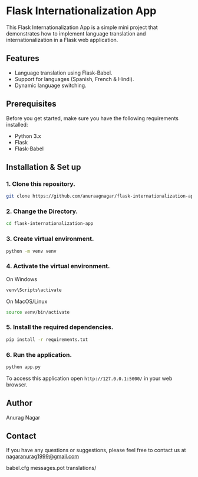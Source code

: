 # Flask Internationalization App

This Flask Internationalization App is a simple mini project that demonstrates how to implement language translation and internationalization in a Flask web application.

## Features

- Language translation using Flask-Babel.
- Support for languages (Spanish, French & Hindi).
- Dynamic language switching.

## Prerequisites

Before you get started, make sure you have the following requirements installed:

- Python 3.x
- Flask
- Flask-Babel

## Installation & Set up

### 1. Clone this repository.

```bash
git clone https://github.com/anuraagnagar/flask-internationalization-app.git
```

### 2. Change the Directory.

```bash
cd flask-internationalization-app
```

### 3. Create virtual environment.

```bash
python -m venv venv
```

### 4. Activate the virtual environment.

On Windows

```bash
venv\Scripts\activate
```

On MacOS/Linux

```bash
source venv/bin/activate
```

### 5. Install the required dependencies.

```bash
pip install -r requirements.txt
```

### 6. Run the application.

```bash
python app.py
```

To access this application open `http://127.0.0.1:5000/` in your web browser.

## Author

Anurag Nagar

## Contact

If you have any questions or suggestions, please feel free to contact us at nagaranurag1999@gmail.com

babel.cfg messages.pot translations/
